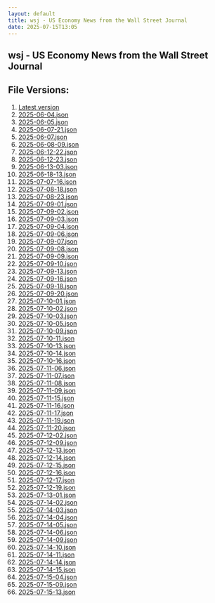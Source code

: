 ```yaml
---
layout: default
title: wsj - US Economy News from the Wall Street Journal
date: 2025-07-15T13:05
---
```


## wsj - US Economy News from the Wall Street Journal

<div id="data-chart"></div>
<div id="data-table"></div>
<script>
document.addEventListener('DOMContentLoaded', function(){
  document.getElementById('data-table').textContent = 'This source isn't supported for tables yet.';
});
</script>

## File Versions:
1. [Latest version](./latest.json)
2. [2025-06-04.json](./2025-06-04.json)
3. [2025-06-05.json](./2025-06-05.json)
4. [2025-06-07-21.json](./2025-06-07-21.json)
5. [2025-06-07.json](./2025-06-07.json)
6. [2025-06-08-09.json](./2025-06-08-09.json)
7. [2025-06-12-22.json](./2025-06-12-22.json)
8. [2025-06-12-23.json](./2025-06-12-23.json)
9. [2025-06-13-03.json](./2025-06-13-03.json)
10. [2025-06-18-13.json](./2025-06-18-13.json)
11. [2025-07-07-16.json](./2025-07-07-16.json)
12. [2025-07-08-18.json](./2025-07-08-18.json)
13. [2025-07-08-23.json](./2025-07-08-23.json)
14. [2025-07-09-01.json](./2025-07-09-01.json)
15. [2025-07-09-02.json](./2025-07-09-02.json)
16. [2025-07-09-03.json](./2025-07-09-03.json)
17. [2025-07-09-04.json](./2025-07-09-04.json)
18. [2025-07-09-06.json](./2025-07-09-06.json)
19. [2025-07-09-07.json](./2025-07-09-07.json)
20. [2025-07-09-08.json](./2025-07-09-08.json)
21. [2025-07-09-09.json](./2025-07-09-09.json)
22. [2025-07-09-10.json](./2025-07-09-10.json)
23. [2025-07-09-13.json](./2025-07-09-13.json)
24. [2025-07-09-16.json](./2025-07-09-16.json)
25. [2025-07-09-18.json](./2025-07-09-18.json)
26. [2025-07-09-20.json](./2025-07-09-20.json)
27. [2025-07-10-01.json](./2025-07-10-01.json)
28. [2025-07-10-02.json](./2025-07-10-02.json)
29. [2025-07-10-03.json](./2025-07-10-03.json)
30. [2025-07-10-05.json](./2025-07-10-05.json)
31. [2025-07-10-09.json](./2025-07-10-09.json)
32. [2025-07-10-11.json](./2025-07-10-11.json)
33. [2025-07-10-13.json](./2025-07-10-13.json)
34. [2025-07-10-14.json](./2025-07-10-14.json)
35. [2025-07-10-16.json](./2025-07-10-16.json)
36. [2025-07-11-06.json](./2025-07-11-06.json)
37. [2025-07-11-07.json](./2025-07-11-07.json)
38. [2025-07-11-08.json](./2025-07-11-08.json)
39. [2025-07-11-09.json](./2025-07-11-09.json)
40. [2025-07-11-15.json](./2025-07-11-15.json)
41. [2025-07-11-16.json](./2025-07-11-16.json)
42. [2025-07-11-17.json](./2025-07-11-17.json)
43. [2025-07-11-19.json](./2025-07-11-19.json)
44. [2025-07-11-20.json](./2025-07-11-20.json)
45. [2025-07-12-02.json](./2025-07-12-02.json)
46. [2025-07-12-09.json](./2025-07-12-09.json)
47. [2025-07-12-13.json](./2025-07-12-13.json)
48. [2025-07-12-14.json](./2025-07-12-14.json)
49. [2025-07-12-15.json](./2025-07-12-15.json)
50. [2025-07-12-16.json](./2025-07-12-16.json)
51. [2025-07-12-17.json](./2025-07-12-17.json)
52. [2025-07-12-19.json](./2025-07-12-19.json)
53. [2025-07-13-01.json](./2025-07-13-01.json)
54. [2025-07-14-02.json](./2025-07-14-02.json)
55. [2025-07-14-03.json](./2025-07-14-03.json)
56. [2025-07-14-04.json](./2025-07-14-04.json)
57. [2025-07-14-05.json](./2025-07-14-05.json)
58. [2025-07-14-06.json](./2025-07-14-06.json)
59. [2025-07-14-09.json](./2025-07-14-09.json)
60. [2025-07-14-10.json](./2025-07-14-10.json)
61. [2025-07-14-11.json](./2025-07-14-11.json)
62. [2025-07-14-14.json](./2025-07-14-14.json)
63. [2025-07-14-15.json](./2025-07-14-15.json)
64. [2025-07-15-04.json](./2025-07-15-04.json)
65. [2025-07-15-09.json](./2025-07-15-09.json)
66. [2025-07-15-13.json](./2025-07-15-13.json)
